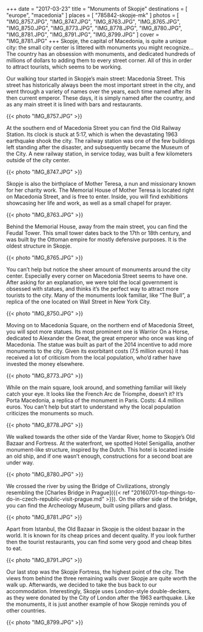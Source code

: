 +++
date   = "2017-03-23"
title  = "Monuments of Skopje"
destinations = [ "europe", "macedonia" ]
places = [ "785842-skopje-mk" ]
photos = [
  "IMG_8757.JPG", "IMG_8747.JPG", "IMG_8763.JPG", "IMG_8765.JPG", "IMG_8750.JPG",
  "IMG_8773.JPG", "IMG_8778.JPG", "IMG_8780.JPG", "IMG_8781.JPG", "IMG_8791.JPG",
  "IMG_8799.JPG"
]
cover = "IMG_8781.JPG"
+++
Skopje, the capital of Macedonia, is quite a unique city: the small city center is littered with monuments you might recognize… The country has an obsession with monuments, and dedicated hundreds of millions of dollars to adding them to every street corner. All of this in order to attract tourists, which seems to be working.
<!--more-->

Our walking tour started in Skopje’s main street: Macedonia Street. This street has historically always been the most important street in the city, and went through a variety of names over the years, each time named after its then current emperor. These days, it is simply named after the country, and as any main street it is lined with bars and restaurants.

{{< photo "IMG_8757.JPG" >}}

At the southern end of Macedonia Street you can find the Old Railway Station. Its clock is stuck at 5:17, which is when the devastating 1963 earthquake shook the city. The railway station was one of the few buildings left standing after the disaster, and subsequently became the Museum of the City. A new railway station, in service today, was built a few kilometers outside of the city center.

{{< photo "IMG_8747.JPG" >}}

Skopje is also the birthplace of Mother Teresa, a nun and missionary known for her charity work. The Memorial House of Mother Teresa is located right on Macedonia Street, and is free to enter. Inside, you will find exhibitions showcasing her life and work, as well as a small chapel for prayer.

{{< photo "IMG_8763.JPG" >}}

Behind the Memorial House, away from the main street, you can find the Feudal Tower. This small tower dates back to the 17th or 18th century, and was built by the Ottoman empire for mostly defensive purposes. It is the oldest structure in Skopje.

{{< photo "IMG_8765.JPG" >}}

You can’t help but notice the sheer amount of monuments around the city center. Especially every corner on Macedonia Street seems to have one. After asking for an explanation, we were told the local government is obsessed with statues, and thinks it’s the perfect way to attract more tourists to the city. Many of the monuments look familiar, like “The Bull”, a replica of the one located on Wall Street in New York City.

{{< photo "IMG_8750.JPG" >}}

Moving on to Macedonia Square, on the northern end of Macedonia Street, you will spot more statues. Its most prominent one is Warrior On a Horse, dedicated to Alexander the Great, the great emperor who once was king of Macedonia. The statue was built as part of the 2014 incentive to add more monuments to the city. Given its exorbitant costs (7.5 million euros) it has received a lot of criticism from the local population, who’d rather have invested the money elsewhere.

{{< photo "IMG_8773.JPG" >}}

While on the main square, look around, and something familiar will likely catch your eye. It looks like the French Arc de Triomphe, doesn’t it? It’s Porta Macedonia, a replica of the monument in Paris. Costs: 4.4 million euros. You can't help but start to understand why the local population criticizes the monuments so much.

{{< photo "IMG_8778.JPG" >}}

We walked towards the other side of the Vardar River, home to Skopje’s Old Bazaar and Fortress. At the waterfront, we spotted Hotel Senigallia, another monument-like structure, inspired by the Dutch. This hotel is located inside an old ship, and if one wasn’t enough, constructions for a second boat are under way.

{{< photo "IMG_8780.JPG" >}}

We crossed the river by using the Bridge of Civilizations, strongly resembling the [Charles Bridge in Prague]({{< ref "20160701-top-things-to-do-in-czech-republic-visit-prague.md" >}}). On the other side of the bridge, you can find the Archeology Museum, built using pillars and glass.

{{< photo "IMG_8781.JPG" >}}

Apart from Istanbul, the Old Bazaar in Skopje is the oldest bazaar in the world. It is known for its cheap prices and decent quality. If you look further then the tourist restaurants, you can find some very good and cheap bites to eat.

{{< photo "IMG_8791.JPG" >}}

Our last stop was the Skopje Fortress, the highest point of the city. The views from behind the three remaining walls over Skopje are quite worth the walk up. Afterwards, we decided to take the bus back to our accommodation. Interestingly, Skopje uses London-style double-deckers, as they were donated by the City of London after the 1963 earthquake. Like the monuments, it is just another example of how Skopje reminds you of other countries.

{{< photo "IMG_8799.JPG" >}}